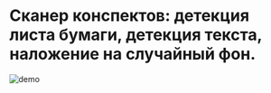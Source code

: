 # Сканер конспектов: детекция листа бумаги, детекция текста, наложение на случайный фон.

![demo](img/view.jpg)
